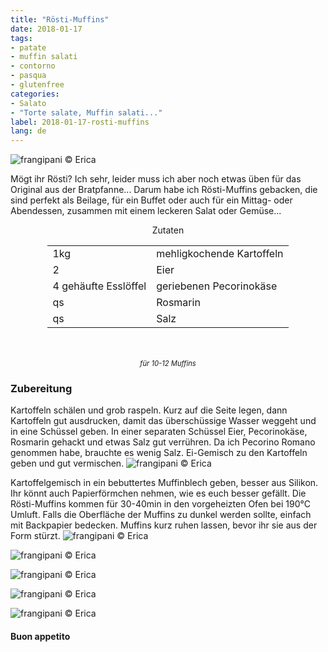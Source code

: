 ```yaml
---
title: "Rösti-Muffins"
date: 2018-01-17
tags:
- patate
- muffin salati
- contorno
- pasqua
- glutenfree
categories:
- Salato
- "Torte salate, Muffin salati..."
label: 2018-01-17-rosti-muffins
lang: de
---
```

![](../2018-01-17-rosti-muffins/header.jpg "frangipani © Erica")

Mögt ihr Rösti? Ich sehr, leider muss ich aber noch etwas üben für das Original aus der Bratpfanne... Darum habe ich Rösti-Muffins gebacken, die sind perfekt als Beilage, für ein Buffet oder auch für ein Mittag- oder Abendessen, zusammen mit einem leckeren Salat oder Gemüse...

<div id="wrapper" style="text-align: center">
  <div id="yourdiv" style="display: inline-block;">
    <div class="ingredients">
      <div class="ingredients-title">Zutaten</div>
      <table>
        <tbody>
          <tr>
            <td>1kg</td>
            <td>mehligkochende Kartoffeln</td>
          </tr>
          <tr>
            <td>2</td>
            <td>Eier</td>
          </tr>      
          <tr> 
            <td>4 gehäufte Esslöffel</td>
            <td>geriebenen Pecorinokäse</td>
          </tr>
          <tr>
            <td>qs</td>
            <td>Rosmarin</td>
          </tr>      
          <tr> 
            <td>qs</td>
            <td>Salz</td>
          </tr>
        </tbody>
      </table>
      <br></br>
      <i class="pull-right" style="font-size: 80%;">für 10-12 Muffins</i>
    </div>
  </div>
</div>


<h3>
  <font color="grey">
    <i class="fa fa-cogs"></i>
  </font> Zubereitung
</h3>

Kartoffeln schälen und grob raspeln. Kurz auf die Seite legen, dann Kartoffeln gut ausdrucken, damit das überschüssige Wasser weggeht und in eine Schüssel geben. In einer separaten Schüssel Eier, Pecorinokäse, Rosmarin gehackt und etwas Salz gut verrühren. Da ich Pecorino Romano genommen habe, brauchte es wenig Salz. Ei-Gemisch zu den Kartoffeln geben und gut vermischen.
![](../2018-01-17-rosti-muffins/impasto.jpg "frangipani © Erica")

Kartoffelgemisch in ein bebuttertes Muffinblech geben, besser aus Silikon. Ihr könnt auch Papierförmchen nehmen, wie es euch besser gefällt. Die Rösti-Muffins kommen für 30-40min in den vorgeheizten Ofen bei 190°C Umluft. Falls die Oberfläche der Muffins zu dunkel werden sollte, einfach mit Backpapier bedecken. Muffins kurz ruhen lassen, bevor ihr sie aus der Form stürzt.
![](../2018-01-17-rosti-muffins/risultato1.jpg "frangipani © Erica")

![](../2018-01-17-rosti-muffins/risultato2.jpg "frangipani © Erica")

![](../2018-01-17-rosti-muffins/risultato3.jpg "frangipani © Erica")

![](../2018-01-17-rosti-muffins/risultato4.jpg "frangipani © Erica")

![](../2018-01-17-rosti-muffins/risultato5.jpg "frangipani © Erica")

<h4>Buon appetito
  <font color="red">
    <i class="fa fa-smile-o"></i>
  </font>
</h4>
